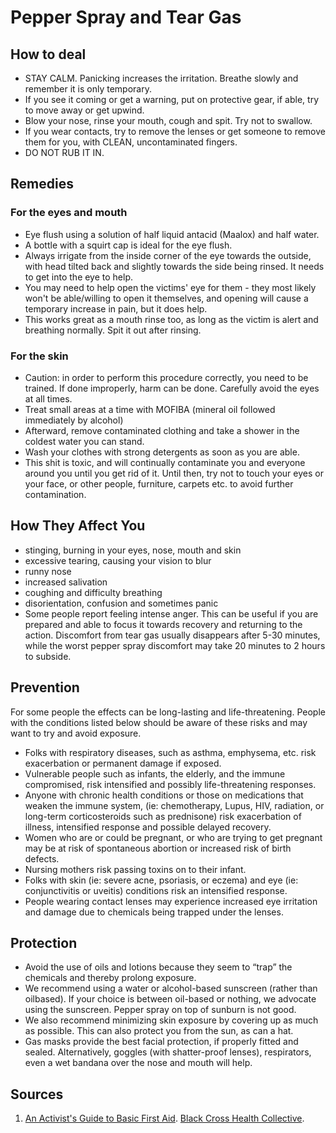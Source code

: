 # Pepper Spray and Tear Gas
## How to deal
- STAY CALM. Panicking increases the irritation. Breathe slowly and remember it is only temporary.
- If you see it coming or get a warning, put on protective gear, if able, try to move away or get upwind.
- Blow your nose, rinse your mouth, cough and spit. Try not to swallow.
- If you wear contacts, try to remove the lenses or get someone to remove them for you, with CLEAN, uncontaminated fingers.
- DO NOT RUB IT IN.
## Remedies
### For the eyes and mouth
- Eye flush using a solution of half liquid antacid (Maalox) and half water.
- A bottle with a squirt cap is ideal for the eye flush.
- Always irrigate from the inside corner of the eye towards the outside, with head tilted back and slightly towards the side being rinsed. It needs to get into the eye to help.
- You may need to help open the victims' eye for them - they most likely won't be able/willing to open it themselves, and opening will cause a temporary increase in pain, but it does help.
- This works great as a mouth rinse too, as long as the victim is alert and breathing normally. Spit it out after rinsing.
### For the skin
- Caution: in order to perform this procedure correctly, you need to be trained. If done improperly, harm can be done. Carefully avoid the eyes at all times.
- Treat small areas at a time with MOFIBA (mineral oil followed immediately by alcohol)
- Afterward, remove contaminated clothing and take a shower in the coldest water you can stand.
- Wash your clothes with strong detergents as soon as you are able.
- This shit is toxic, and will continually contaminate you and everyone around you until you get rid of it. Until then, try not to touch your eyes or your face, or other people, furniture, carpets etc. to avoid further contamination.
## How They Affect You
- stinging, burning in your eyes, nose, mouth and skin
- excessive tearing, causing your vision to blur
- runny nose
- increased salivation
- coughing and difficulty breathing
- disorientation, confusion and sometimes panic
- Some people report feeling intense anger. This can be useful if you are prepared and able to focus it towards recovery and returning to the action.
Discomfort from tear gas usually disappears after 5-30 minutes, while the worst pepper spray discomfort may take 20 minutes to 2 hours to subside.
## Prevention
For some people the effects can be long-lasting and life-threatening. People with the conditions listed below should be aware of these risks and may want to try and avoid exposure.
- Folks with respiratory diseases, such as asthma, emphysema, etc. risk exacerbation or permanent damage if exposed.
- Vulnerable people such as infants, the elderly, and the immune compromised, risk intensified and possibly life-threatening responses.
- Anyone with chronic health conditions or those on medications that weaken the immune system, (ie: chemotherapy, Lupus, HIV, radiation, or long-term corticosteroids such as prednisone) risk exacerbation of illness, intensified response and possible delayed recovery.
- Women who are or could be pregnant, or who are trying to get pregnant may be at risk of spontaneous abortion or increased risk of birth defects.
- Nursing mothers risk passing toxins on to their infant.
- Folks with skin (ie: severe acne, psoriasis, or eczema) and eye (ie: conjunctivitis or uveitis) conditions risk an intensified response.
- People wearing contact lenses may experience increased eye irritation and damage due to chemicals being trapped under the lenses.
## Protection
- Avoid the use of oils and lotions because they seem to “trap” the chemicals and thereby prolong exposure.
- We recommend using a water or alcohol-based sunscreen (rather than oilbased). If your choice is between oil-based or nothing, we advocate using the sunscreen. Pepper spray on top of sunburn is not good.
- We also recommend minimizing skin exposure by covering up as much as possible. This can also protect you from the sun, as can a hat.
- Gas masks provide the best facial protection, if properly fitted and sealed. Alternatively, goggles (with shatter-proof lenses), respirators, even a wet bandana over the nose and mouth will help.
## Sources
1. [An Activist's Guide to Basic First Aid](first-aid.pdf). [Black Cross Health Collective](https://blackcrosscollective.org/).
